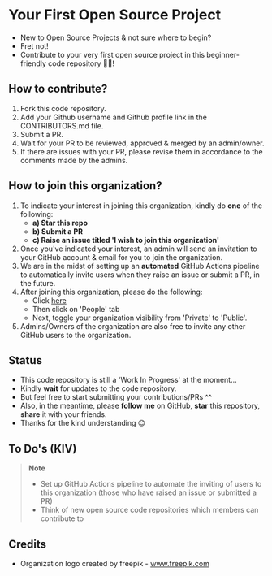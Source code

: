 # Your First Open Source Project
- New to Open Source Projects & not sure where to begin?
- Fret not!
- Contribute to your very first open source project in this beginner-friendly code repository 👨‍💻!

## How to contribute?
1. Fork this code repository.
2. Add your Github username and Github profile link in the CONTRIBUTORS.md file.
3. Submit a PR.
4. Wait for your PR to be reviewed, approved & merged by an admin/owner.
5. If there are issues with your PR, please revise them in accordance to the comments made by the admins.

## How to join this organization?
1. To indicate your interest in joining this organization, kindly do **one** of the following:
    - **a) Star this repo**
    - **b) Submit a PR**
    - **c) Raise an issue titled 'I wish to join this organization'**
2. Once you've indicated your interest, an admin will send an invitation to your GitHub account & email for you to join the organization.
3. We are in the midst of setting up an **automated** GitHub Actions pipeline to automatically invite users when they raise an issue or submit a PR, in the future.
4. After joining this organization, please do the following:
    - Click [here](https://github.com/Your-First-Open-Source-Project)
    - Then click on 'People' tab
    - Next, toggle your organization visibility from 'Private' to 'Public'.
5. Admins/Owners of the organization are also free to invite any other GitHub users to the organization.

## Status
- This code repository is still a 'Work In Progress' at the moment...
- Kindly **wait** for updates to the code repository.
- But feel free to start submitting your contributions/PRs ^^
- Also, in the meantime, please **follow me** on GitHub, **star** this repository, **share** it with your friends.
- Thanks for the kind understanding 😊

## To Do's (KIV)
> **Note**
> - Set up GitHub Actions pipeline to automate the inviting of users to this organization (those who have raised an issue or submitted a PR)
> - Think of new open source code repositories which members can contribute to

## Credits
- Organization logo created by freepik - <a href="https://www.freepik.com/vectors/html">www.freepik.com</a>
